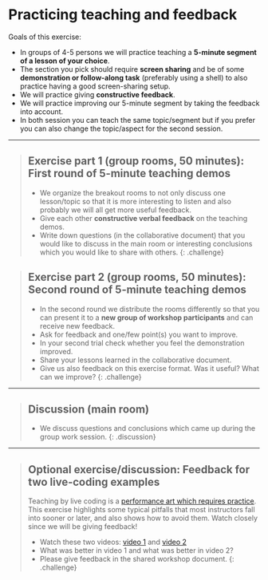# Practicing teaching and feedback

Goals of this exercise:

- In groups of 4-5 persons we will practice teaching a **5-minute segment
  of a lesson of your choice**.
- The section you pick should require **screen sharing** and be of some
  **demonstration or follow-along task** (preferably using a shell) to also
  practice having a good screen-sharing setup.
- We will practice giving **constructive feedback**.
- We will practice improving our 5-minute segment by taking the feedback into account.
- In both session you can teach the same topic/segment but if you prefer you can also
  change the topic/aspect for the second session.

---

> ## Exercise part 1 (group rooms, 50 minutes): First round of 5-minute teaching demos
>
> - We organize the breakout rooms to not only discuss one lesson/topic so that it is more interesting
>   to listen and also probably we will all get more useful feedback.
> - Give each other **constructive verbal feedback** on the teaching demos.
> - Write down questions (in the collaborative document) that you would like to
>   discuss in the main room or interesting conclusions which you would like to
>   share with others.
{: .challenge}

> ## Exercise part 2 (group rooms, 50 minutes): Second round of 5-minute teaching demos
>
> - In the second round we distribute the rooms differently so that you can
>   present it to a **new group of workshop participants** and can receive new
>   feedback.
> - Ask for feedback and one/few point(s) you want to improve.
> - In your second trial check whether you feel the demonstration improved.
> - Share your lessons learned in the collaborative document.
> - Give us also feedback on this exercise format. Was it useful? What can we improve?
{: .challenge}

---

> ## Discussion (main room)
>
> - We discuss questions and conclusions which came up during the group work session.
{: .discussion}

---

> ## Optional exercise/discussion: Feedback for two live-coding examples
>
> Teaching by live coding is a
> [performance art which requires practice](https://teachtogether.tech/#s:performance-exercises).
> This exercise highlights some typical pitfalls that most instructors
> fall into sooner or later, and also shows how to avoid them.
> Watch closely since we will be giving feedback!
> - Watch these two videos: [video 1](https://youtu.be/bXxBeNkKmJE) and
>   [video 2](https://youtu.be/SkPmwe_WjeY)
> - What was better in video 1 and what was better in video 2?
> - Please give feedback in the shared workshop document.
{: .challenge}
